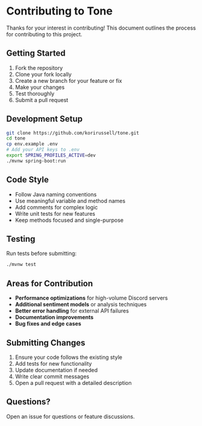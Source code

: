 # Contributing to Tone

Thanks for your interest in contributing! This document outlines the process for contributing to this project.

## Getting Started

1. Fork the repository
2. Clone your fork locally
3. Create a new branch for your feature or fix
4. Make your changes
5. Test thoroughly
6. Submit a pull request

## Development Setup

```bash
git clone https://github.com/korirussell/tone.git
cd tone
cp env.example .env
# Add your API keys to .env
export SPRING_PROFILES_ACTIVE=dev
./mvnw spring-boot:run
```

## Code Style

- Follow Java naming conventions
- Use meaningful variable and method names
- Add comments for complex logic
- Write unit tests for new features
- Keep methods focused and single-purpose

## Testing

Run tests before submitting:
```bash
./mvnw test
```

## Areas for Contribution

- **Performance optimizations** for high-volume Discord servers
- **Additional sentiment models** or analysis techniques
- **Better error handling** for external API failures
- **Documentation improvements**
- **Bug fixes and edge cases**

## Submitting Changes

1. Ensure your code follows the existing style
2. Add tests for new functionality
3. Update documentation if needed
4. Write clear commit messages
5. Open a pull request with a detailed description

## Questions?

Open an issue for questions or feature discussions.
